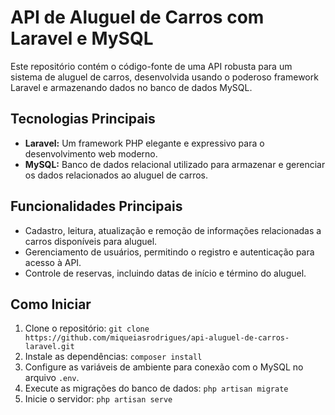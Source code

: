 # API de Aluguel de Carros com Laravel e MySQL

Este repositório contém o código-fonte de uma API robusta para um sistema de aluguel de carros, desenvolvida usando o poderoso framework Laravel e armazenando dados no banco de dados MySQL.

## Tecnologias Principais

- **Laravel:** Um framework PHP elegante e expressivo para o desenvolvimento web moderno.
- **MySQL:** Banco de dados relacional utilizado para armazenar e gerenciar os dados relacionados ao aluguel de carros.

## Funcionalidades Principais

- Cadastro, leitura, atualização e remoção de informações relacionadas a carros disponíveis para aluguel.
- Gerenciamento de usuários, permitindo o registro e autenticação para acesso à API.
- Controle de reservas, incluindo datas de início e término do aluguel.

## Como Iniciar

1. Clone o repositório: `git clone https://github.com/miqueiasrodrigues/api-aluguel-de-carros-laravel.git`
2. Instale as dependências: `composer install`
3. Configure as variáveis de ambiente para conexão com o MySQL no arquivo `.env`.
4. Execute as migrações do banco de dados: `php artisan migrate`
5. Inicie o servidor: `php artisan serve`



